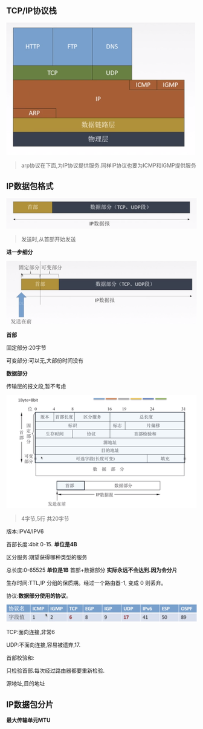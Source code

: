 ## TCP/IP协议栈

<img src="assets/IP数据报/image-20190921162536915.png" alt="image-20190921162536915" style="zoom:50%;" />

>arp协议在下面,为IP协议提供服务.同样IP协议也要为ICMP和IGMP提供服务

## IP数据包格式

<img src="assets/IP数据报/image-20190921162751470.png" alt="image-20190921162751470" style="zoom: 50%;" />

> 发送时,从首部开始发送

**进一步细分**

![image-20190921162854140](assets/IP数据报/image-20190921162854140.png)



**首部**

固定部分:20字节

可变部分:可以无,大部份时间没有

**数据部分**

传输层的报文段,暂不考虑



![image-20190921163129117](assets/IP数据报/image-20190921163129117.png)



> 4字节,5行 共20字节

版本:IPV4/IPV6

首部长度:4bit 0-15.   **单位是4B**

区分服务:期望获得哪种类型的服务

总长度:0-65525 **单位是1B** 首部+数据部分 **实际永远不会达到.因为会分片**



生存时间:TTL,IP 分组的保质期。经过一个路由器-1, 变成 0 则丢弃。

协议:**数据部分使用的协议**。

![image-20190921163858226](assets/IP数据报/image-20190921163858226.png)

TCP:面向连接,非常6

UDP:不面向连接,容易被遗弃,17.



首部校验和:

只检验首部.每次经过路由器都要重新检验.



源地址,目的地址





## IP数据包分片



**最大传输单元MTU**